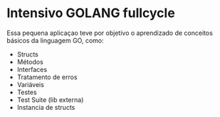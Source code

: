 # Intensivo GOLANG fullcycle

Essa pequena aplicaçao teve por objetivo o aprendizado de conceitos básicos
da linguagem GO, como:

- Structs
- Métodos
- Interfaces
- Tratamento de erros
- Variáveis
- Testes
- Test Suite (lib externa)
- Instancia de structs

